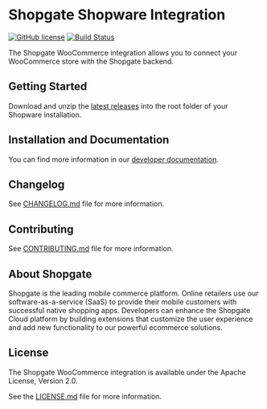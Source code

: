 # Shopgate Shopware Integration

[![GitHub license](http://dmlc.github.io/img/apache2.svg)](LICENSE.md)
[![Build Status](https://travis-ci.org/shopgate/cart-integration-woocommerce.svg?branch=master)](https://travis-ci.org/shopgate/cart-integration-woocommerce)

The Shopgate WooCommerce integration allows you to connect your WooCommerce store with the Shopgate backend.

## Getting Started
Download and unzip the [latest releases](https://github.com/shopgate/cart-integration-woocommerce/releases/latest) into the root folder of your Shopware installation.

## Installation and Documentation

You can find more information in our [developer documentation](https://docs.shopgate.com/).

## Changelog

See [CHANGELOG.md](CHANGELOG.md) file for more information.

## Contributing

See [CONTRIBUTING.md](CONTRIBUTING.md) file for more information.

## About Shopgate

Shopgate is the leading mobile commerce platform. Online retailers use our software-as-a-service (SaaS) to provide their mobile customers with successful native shopping apps. Developers can enhance the Shopgate Cloud platform by building extensions that customize the user experience and add new functionality to our powerful ecommerce solutions.

## License

The Shopgate WooCommerce integration is available under the Apache License, Version 2.0.

See the [LICENSE.md](LICENSE.md) file for more information.
